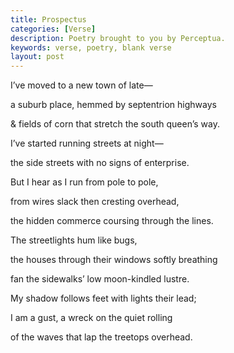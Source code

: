 ```yaml
---
title: Prospectus
categories: [Verse]
description: Poetry brought to you by Perceptua.
keywords: verse, poetry, blank verse
layout: post
---
```

<p class="hanging">I’ve moved to a new town of late—</p>
<p class="hanging">a suburb place, hemmed by septentrion highways</p>
<p class="hanging">& fields of corn that stretch the south queen’s way.</p>
<p class="hanging">I’ve started running streets at night—</p>
<p class="hanging">the side streets with no signs of enterprise.</p>
<p class="hanging">But I hear as I run from pole to pole,</p>
<p class="hanging">from wires slack then cresting overhead,</p>
<p class="hanging">the hidden commerce coursing through the lines.</p>
<p class="hanging">The streetlights hum like bugs,</p>
<p class="hanging">the houses through their windows softly breathing</p>
<p class="hanging">fan the sidewalks’ low moon-kindled lustre.</p>
<p class="hanging">My shadow follows feet with lights their lead;</p>
<p class="hanging">I am a gust, a wreck on the quiet rolling</p>
<p class="hanging">of the waves that lap the treetops overhead.</p>
